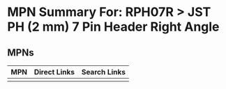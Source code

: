 



# MPN Summary For: RPH07R > JST PH (2 mm) 7 Pin Header Right Angle

## MPNs
  

|MPN|Direct Links|Search Links|
| :--- | :--- | :--- |
||||
